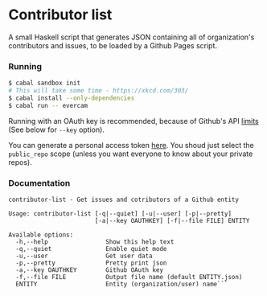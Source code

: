 # Contributor list

A small Haskell script that generates JSON containing all of organization's
contributors and issues, to be loaded by a Github Pages script.

### Running

```sh
$ cabal sandbox init
# This will take some time - https://xkcd.com/303/
$ cabal install --only-dependencies
$ cabal run -- evercam
```

Running with an OAuth key is recommended, because of Github's API
[limits](https://developer.github.com/v3/#rate-limiting) (See below for `--key` option).

You can generate a personal access token [here](https://github.com/settings/tokens).
You shoud just select the `public_repo` scope (unless you want everyone to know about your private repos).

### Documentation

```
contributor-list - Get issues and cotributors of a Github entity

Usage: contributor-list [-q|--quiet] [-u|--user] [-p|--pretty]
                        [-a|--key OAUTHKEY] [-f|--file FILE] ENTITY

Available options:
  -h,--help                Show this help text
  -q,--quiet               Enable quiet mode
  -u,--user                Get user data
  -p,--pretty              Pretty print json
  -a,--key OAUTHKEY        Github OAuth key
  -f,--file FILE           Output file name (default ENTITY.json)
  ENTITY                   Entity (organization/user) name```
```
